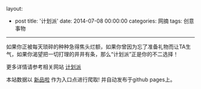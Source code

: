 layout: 
  - post 
title: '计划派' 
date: 2014-07-08 00:00:00 
categories: 网摘 
tags: 创意事物 
---

如果你正被每天琐碎的种种急得焦头烂额，如果你曾因为忘了准备礼物而让TA生气，如果你渴望把一切打理的井井有条，那么“计划派”正是你的不二选择！  

更多详情请参考相关网站 [计划派](http://app.mi.com/detail/61163)  

本站数据以 [新品啦](http://xinpinla.com/) 作为入口点进行爬取! 并自动发布于github pages上。  
